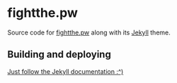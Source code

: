 # fightthe.pw

Source code for [fightthe.pw](https://fightthe.pw) along with its [Jekyll](https://jekyllrb.com) theme.

## Building and deploying

[Just follow the Jekyll documentation :^)](https://jekyllrb.com/docs/)
